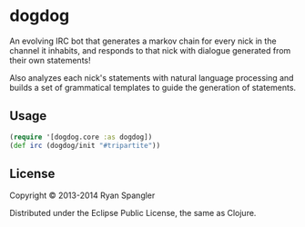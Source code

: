# dogdog

An evolving IRC bot that generates a markov chain for every nick in the channel it inhabits, and responds to that nick with dialogue generated from their own statements!  

Also analyzes each nick's statements with natural language processing and builds a set of grammatical templates to guide the generation of statements.  

## Usage

```clj
(require '[dogdog.core :as dogdog])
(def irc (dogdog/init "#tripartite"))
```

## License

Copyright © 2013-2014 Ryan Spangler

Distributed under the Eclipse Public License, the same as Clojure.
